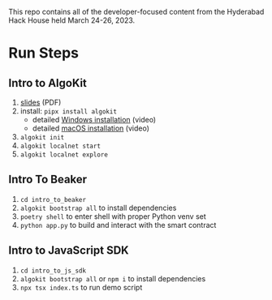 This repo contains all of the developer-focused content from the Hyderabad Hack House held March 24-26, 2023.

# Run Steps

## Intro to AlgoKit
1. [slides](intro_to_algokit/Intro-to-AlgoKit-Hyderabad-Hack-House.pdf) (PDF)
2. install: `pipx install algokit`
    - detailed [Windows installation](https://www.youtube.com/watch?v=22RvINnZsRo) (video)
    - detailed [macOS installation](https://www.youtube.com/watch?v=zsurtpCGmgE) (video)
3. `algokit init`
4. `algokit localnet start`
5. `algokit localnet explore`

## Intro To Beaker
1. `cd intro_to_beaker`
2. `algokit bootstrap all` to install dependencies
3. `poetry shell` to enter shell with proper Python venv set
4. `python app.py` to build and interact with the smart contract

## Intro to JavaScript SDK
1. `cd intro_to_js_sdk`
2. `algokit bootstrap all` or `npm i` to install dependencies
3. `npx tsx index.ts` to run demo script
